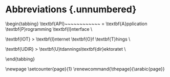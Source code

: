 # Abbreviations {.unnumbered}

\begin{tabbing}
\textbf{API}~~~~~~~~~~~~ \= \textbf{A}pplication \textbf{P}rogramming \textbf{I}nterface \\

\textbf{IOT} \> \textbf{I}nternet \textbf{O}f \textbf{T}hings \\

\textbf{UDIR} \> \textbf{U}tdannings\textbf{dir}ektoratet \\

\end{tabbing}

\newpage
\setcounter{page}{1}
\renewcommand{\thepage}{\arabic{page}}
